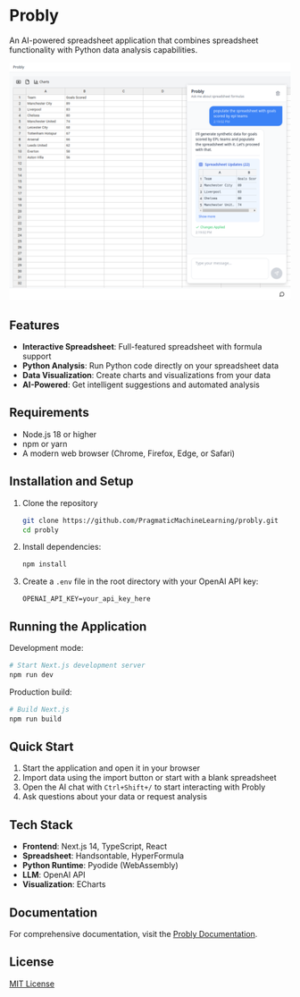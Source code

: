 # Probly

An AI-powered spreadsheet application that combines spreadsheet functionality with Python data analysis capabilities.

![Probly Screenshot](docs/docs/assets/images/probly-screenshot.png)

## Features

- **Interactive Spreadsheet**: Full-featured spreadsheet with formula support
- **Python Analysis**: Run Python code directly on your spreadsheet data
- **Data Visualization**: Create charts and visualizations from your data
- **AI-Powered**: Get intelligent suggestions and automated analysis

## Requirements

- Node.js 18 or higher
- npm or yarn
- A modern web browser (Chrome, Firefox, Edge, or Safari)

## Installation and Setup

1. Clone the repository
   ```bash
   git clone https://github.com/PragmaticMachineLearning/probly.git
   cd probly
   ```

2. Install dependencies:
   ```bash
   npm install
   ```

3. Create a `.env` file in the root directory with your OpenAI API key:
   ```
   OPENAI_API_KEY=your_api_key_here
   ```

## Running the Application

Development mode:
```bash
# Start Next.js development server
npm run dev
```

Production build:
```bash
# Build Next.js
npm run build
```

## Quick Start

1. Start the application and open it in your browser
2. Import data using the import button or start with a blank spreadsheet
3. Open the AI chat with `Ctrl+Shift+/` to start interacting with Probly
4. Ask questions about your data or request analysis

## Tech Stack

- **Frontend**: Next.js 14, TypeScript, React
- **Spreadsheet**: Handsontable, HyperFormula
- **Python Runtime**: Pyodide (WebAssembly)
- **LLM**: OpenAI API
- **Visualization**: ECharts

## Documentation

For comprehensive documentation, visit the [Probly Documentation](https://pragmaticmachinelearning.github.io/probly/).

## License

[MIT License](LICENSE)
